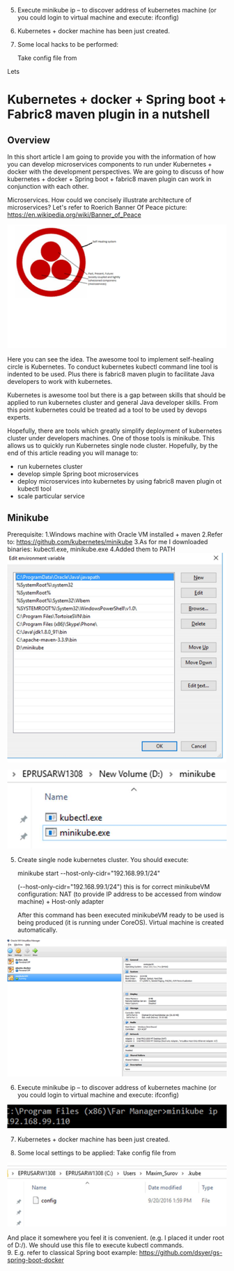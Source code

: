 5. Execute minikube ip – to discover address of kubernetes machine (or you could login to virtual machine and execute: ifconfig)

 



6. Kubernetes + docker machine has been just created.

 

7. Some local hacks to be performed:

 

      Take config file from


Lets 
# Kubernetes + docker + Spring boot + Fabric8 maven plugin in a nutshell

## Overview

In this short article I am going to provide you with the information of how you can develop microservices components to run under Kubernetes + docker with the development perspectives. We are going to discuss of how kubernetes + docker + Spring boot + fabric8 maven plugin can work in conjunction with each other.

Microservices. How could we concisely illustrate architecture of microservices?  Let's refer to Roerich Banner Of Peace picture: https://en.wikipedia.org/wiki/Banner_of_Peace

![](docs/img/BannerOfPeace.png?raw=true "Roerich")

Here you can see the idea. The awesome tool to implement self-healing circle is Kubernetes. To conduct kubernetes kubectl command line tool is indented to be used. Plus there is fabric8 maven plugin to facilitate Java developers to work with kubernetes.

Kubernetes is awesome tool but there is a gap between skills that should be applied to run kubernetes cluster and general Java developer skills. From this point kubernetes could be treated ad a tool to be used by devops experts.

Hopefully, there are tools which greatly simplify deployment of kubernetes cluster under developers machines. One of those tools is minikube. This allows us to quickly run Kubernetes single node cluster.
Hopefully, by the end of this article reading you will manage to:

- run kubernetes cluster
- develop simple Spring boot microservices
- deploy microservices into kubernetes by using fabric8 maven plugin ot kubectl tool
- scale particular service


## Minikube

Prerequisite:
1.Windows machine with Oracle VM installed + maven
2.Refer to: https://github.com/kubernetes/minikube
3.As for me I downloaded binaries: kubectl.exe, minikube.exe
4.Added them to PATH
![](docs/img/path.png?raw=true "path")

![](docs/img/location.png?raw=true "location")

5. Create single node kubernetes cluster. You should execute:

     minikube start --host-only-cidr="192.168.99.1/24"

     (--host-only-cidr="192.168.99.1/24") this is for correct minikubeVM configuration: NAT (to provide IP address to be accessed from window machine) + Host-only adapter

     After this command has been executed minikubeVM ready to be used is being produced (it is running under CoreOS).  Virtual machine is created automatically.
     
 ![](docs/img/minikube.png?raw=true "minikube")


6. Execute minikube ip – to discover address of kubernetes machine (or you could login to virtual machine and execute: ifconfig)

 
 ![](docs/img/ip.png?raw=true "minikube ip")


7. Kubernetes + docker machine has been just created.

 

8. Some local settings to be applied:
Take config file from

 ![](docs/img/settings.png?raw=true "settings")
 
 And place it somewhere you feel it is convenient. (e.g. I placed it under root of D:/). We should use this file to execute kubectl commands.  
9.  E.g. refer to classical Spring boot example:   https://github.com/dsyer/gs-spring-boot-docker 

     


